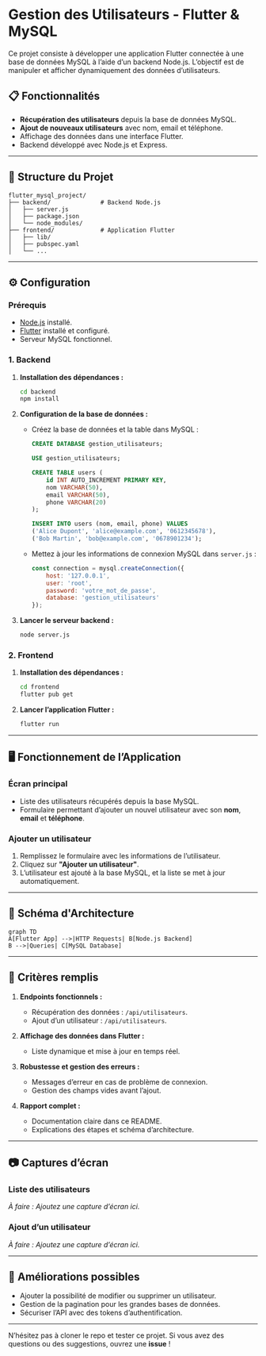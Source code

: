 
# Gestion des Utilisateurs - Flutter & MySQL

Ce projet consiste à développer une application Flutter connectée à une base de données MySQL à l’aide d’un backend Node.js. L’objectif est de manipuler et afficher dynamiquement des données d’utilisateurs.

## 📋 Fonctionnalités
- **Récupération des utilisateurs** depuis la base de données MySQL.
- **Ajout de nouveaux utilisateurs** avec nom, email et téléphone.
- Affichage des données dans une interface Flutter.
- Backend développé avec Node.js et Express.

---

## 📁 Structure du Projet
```
flutter_mysql_project/
├── backend/              # Backend Node.js
│   ├── server.js
│   ├── package.json
│   └── node_modules/
├── frontend/             # Application Flutter
│   ├── lib/
│   ├── pubspec.yaml
│   └── ...
```

---

## ⚙️ Configuration

### Prérequis
- [Node.js](https://nodejs.org/) installé.
- [Flutter](https://flutter.dev/) installé et configuré.
- Serveur MySQL fonctionnel.

### 1. Backend
1. **Installation des dépendances :**
   ```bash
   cd backend
   npm install
   ```
2. **Configuration de la base de données :**
   - Créez la base de données et la table dans MySQL :
     ```sql
     CREATE DATABASE gestion_utilisateurs;

     USE gestion_utilisateurs;

     CREATE TABLE users (
         id INT AUTO_INCREMENT PRIMARY KEY,
         nom VARCHAR(50),
         email VARCHAR(50),
         phone VARCHAR(20)
     );

     INSERT INTO users (nom, email, phone) VALUES
     ('Alice Dupont', 'alice@example.com', '0612345678'),
     ('Bob Martin', 'bob@example.com', '0678901234');
     ```
   - Mettez à jour les informations de connexion MySQL dans `server.js` :
     ```javascript
     const connection = mysql.createConnection({
         host: '127.0.0.1',
         user: 'root',
         password: 'votre_mot_de_passe',
         database: 'gestion_utilisateurs'
     });
     ```

3. **Lancer le serveur backend :**
   ```bash
   node server.js
   ```

### 2. Frontend
1. **Installation des dépendances :**
   ```bash
   cd frontend
   flutter pub get
   ```

2. **Lancer l’application Flutter :**
   ```bash
   flutter run
   ```

---

## 🖥️ Fonctionnement de l’Application

### Écran principal
- Liste des utilisateurs récupérés depuis la base MySQL.
- Formulaire permettant d’ajouter un nouvel utilisateur avec son **nom**, **email** et **téléphone**.

### Ajouter un utilisateur
1. Remplissez le formulaire avec les informations de l’utilisateur.
2. Cliquez sur **"Ajouter un utilisateur"**.
3. L’utilisateur est ajouté à la base MySQL, et la liste se met à jour automatiquement.

---

## 📜 Schéma d'Architecture

```mermaid
graph TD
A[Flutter App] -->|HTTP Requests| B[Node.js Backend]
B -->|Queries| C[MySQL Database]
```

---

## 📌 Critères remplis
1. **Endpoints fonctionnels :**
   - Récupération des données : `/api/utilisateurs`.
   - Ajout d’un utilisateur : `/api/utilisateurs`.

2. **Affichage des données dans Flutter :**
   - Liste dynamique et mise à jour en temps réel.

3. **Robustesse et gestion des erreurs :**
   - Messages d’erreur en cas de problème de connexion.
   - Gestion des champs vides avant l’ajout.

4. **Rapport complet :**
   - Documentation claire dans ce README.
   - Explications des étapes et schéma d’architecture.

---

## 📷 Captures d’écran

### Liste des utilisateurs
_À faire : Ajoutez une capture d’écran ici._

### Ajout d’un utilisateur
_À faire : Ajoutez une capture d’écran ici._

---

## 🚀 Améliorations possibles
- Ajouter la possibilité de modifier ou supprimer un utilisateur.
- Gestion de la pagination pour les grandes bases de données.
- Sécuriser l’API avec des tokens d’authentification.

---

N’hésitez pas à cloner le repo et tester ce projet. Si vous avez des questions ou des suggestions, ouvrez une **issue** !
